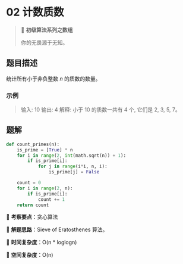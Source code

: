 # 02 计数质数

> 🌈 **初级算法系列之数组**
>
> 你的无畏源于无知。

## 题目描述

统计所有小于非负整数 *n* 的质数的数量。

### 示例

> 输入: 10
> 输出: 4
> 解释: 小于 10 的质数一共有 4 个, 它们是 2, 3, 5, 7。

## 题解

```python
def count_primes(n):
    is_prime = [True] * n
    for i in range(2, int(math.sqrt(n)) + 1):
        if is_prime[i]:
            for j in range(i*i, n, i):
                is_prime[j] = False

    count = 0
    for i in range(2, n):
        if is_prime[i]:
            count += 1
    return count
```

🍥 **考察要点**：贪心算法

🍬 **解题思路**：Sieve of Eratosthenes 算法。

🍉 **时间复杂度**：O(n * loglogn)

🍭 **空间复杂度**：O(n)

